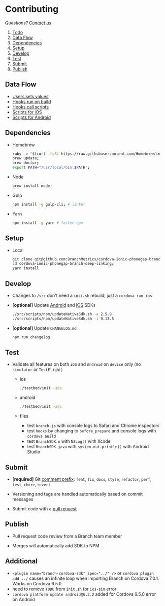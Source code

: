 # Contributing

*Questions? [Contact us](https://support.branch.io/support/tickets/new)*

1. [Todo](#todo)
1. [Data Flow](#data-flow)
1. [Dependencies](#dependencies)
1. [Setup](#setup)
1. [Develop](#develop)
1. [Test](#test)
1. [Submit](#submit)
1. [Publish](#publish)

## Data Flow

- [Users sets values](https://github.com/BranchMetrics/cordova-ionic-phonegap-branch-deep-linking/blob/master/testbed/config.template.xml#L6-L13)
- [Hooks run on build](https://github.com/BranchMetrics/cordova-ionic-phonegap-branch-deep-linking/blob/master/plugin.xml#L45-L47)
- [Hooks call scripts](https://github.com/BranchMetrics/cordova-ionic-phonegap-branch-deep-linking/tree/master/src/scripts/hooks)
- [Scripts for iOS](https://github.com/BranchMetrics/cordova-ionic-phonegap-branch-deep-linking/tree/master/src/scripts/ios)
- [Scripts for Android](https://github.com/BranchMetrics/cordova-ionic-phonegap-branch-deep-linking/tree/master/src/scripts/android)

## Dependencies

- Homebrew

  ```sh
  ruby -e "$(curl -fsSL https://raw.githubusercontent.com/Homebrew/install/master/install)";
  brew update;
  brew doctor;
  export PATH="/usr/local/bin:$PATH";
  ```

- Node

  ```sh
  brew install node;
  ```

- Gulp

  ```sh
  npm install -g gulp-cli; # linter
  ```

- Yarn

  ```sh
  npm install -g yarn # faster npm
  ```

## Setup

- Local

  ```sh
  git clone git@github.com:BranchMetrics/cordova-ionic-phonegap-branch-deep-linking.git;
  cd cordova-ionic-phonegap-branch-deep-linking;
  yarn install
  ```

## Develop

- Changes to `/src` don't need a `init.sh` rebuild, just a `cordova run ios`

- **[optional]** Update [Android](https://github.com/BranchMetrics/android-branch-deep-linking/releases) and [iOS](https://github.com/BranchMetrics/ios-branch-deep-linking/releases) SDKs

  ```sh
  ./src/scripts/npm/updateNativeSdk.sh -a 2.5.9 
  ./src/scripts/npm/updateNativeSdk.sh -i 0.13.5
  ```

- **[optional]** Update `CHANGELOG.md`

  ```sh
  npm run changelog
  ```

## Test

- Validate all features on both `iOS` and `Android` on `device` only (no `simulator` or `TestFlight`)

  - ios

    ```sh
    ./testbed/init -idc
    ```
  
  - android

    ```sh
    ./testbed/init -adc
    ```

  - files
  
    - test `branch.js` with console logs to Safari and Chrome inspectors
    - test `hooks` by changing to `before_prepare` and console logs with `cordova build`
    - test `BranchSDK.m` with `NSLog()` with Xcode
    - test `BranchSDK.java` with `system.out.println()` with Android Studio

## Submit

- **[required]** Git [comment prefix](https://github.com/semantic-release/semantic-release): `feat`, `fix`, `docs`, `style`, `refactor`, `perf`, `test`, `chore`, `revert`

- Versioning and tags are handled automatically based on commit messages

- Submit code with a [pull request](https://github.com/BranchMetrics/cordova-ionic-phonegap-branch-deep-linking)

## Publish

- Pull request code review from a Branch team member

- Merges will automatically add SDK to NPM

## Additional

  -  `<plugin name="branch-cordova-sdk" spec="../" />` or `cordova plugin add ../` causes an infinite loop when importing Branch on Cordova 7.0.1. Works on Cordova 6.5.0.
  -  need to remove `TODO` from `init.sh` for `ios-sim` error
  -  `cordova platform update android@6.2.2` added for Cordova 6.5.0 error on Android
